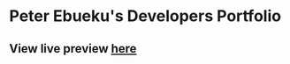 # Peter Ebueku's Developers Portfolio

## View live preview [here](#peter-ebuekus-developers-portfolio)
